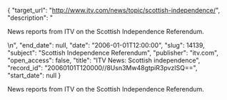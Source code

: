 {
  "target_url": "http://www.itv.com/news/topic/scottish-independence/", 
  "description": "<p>News reports from ITV on the Scottish Independence Referendum.</p>\n", 
  "end_date": null, 
  "date": "2006-01-01T12:00:00", 
  "slug": 14139, 
  "subject": "Scottish Independence Referendum", 
  "publisher": "itv.com", 
  "open_access": false, 
  "title": "ITV News: Scottish independence", 
  "record_id": "20060101T120000//8Usn3Mw48gtpiR3pvzISQ==", 
  "start_date": null
}

<p>News reports from ITV on the Scottish Independence Referendum.</p>
